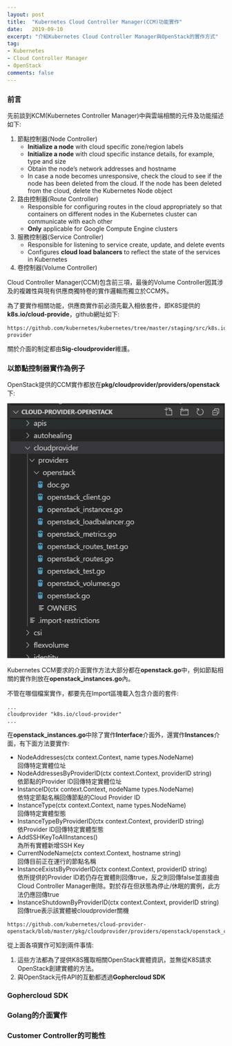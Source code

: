 ```yaml
---
layout: post
title:  "Kubernetes Cloud Controller Manager(CCM)功能實作"
date:   2019-09-10
excerpt: "介紹Kubernetes Cloud Controller Manager與OpenStack的實作方式"
tag:
- Kubernetes 
- Cloud Controller Manager
- OpenStack
comments: false
---  
```


### 前言    

先前談到KCM(Kubernetes Controller Manager)中與雲端相關的元件及功能描述如下:    

1. 節點控制器(Node Controller)   
    * **Initialize a node** with cloud specific zone/region labels
    * **Initialize a node** with cloud specific instance details, for example, type and size
    * Obtain the node’s network addresses and hostname
    * In case a node becomes unresponsive, check the cloud to see if the node has been deleted from the cloud. If the node has been deleted from the cloud, delete the Kubernetes Node object
2. 路由控制器(Route Controller)   
    * Responsible for configuring routes in the cloud appropriately so that containers on different nodes in the Kubernetes cluster can communicate with each other  
    * **Only** applicable for Google Compute Engine clusters
3. 服務控制器(Service Controller)   
    * Responsible for listening to service create, update, and delete events  
    * Configures **cloud load balancers** to reflect the state of the services in Kubernetes
4. 卷控制器(Volume Controller)   

Cloud Controller Manager(CCM)包含前三項，最後的Volume Controller因其涉及的複雜性與現有供應商獨特卷的實作邏輯而獨立於CCM外。  

為了要實作相關功能，供應商實作前必須先載入相依套件，即K8S提供的**k8s.io/cloud-provide**，github網址如下:   

```
https://github.com/kubernetes/kubernetes/tree/master/staging/src/k8s.io/cloud-provider   
```
關於介面的制定都由**Sig-cloudprovider**維護。

### 以節點控制器實作為例子   
OpenStack提供的CCM實作都放在**pkg/cloudprovider/providers/openstack**下:   

![Openstack CCM Provider Folder](https://github.com/kisekitw/kisekitw.github.io/blob/master/assets/img/1080910/OpenstackCCMFolder.png?raw=true)    

Kubernetes CCM要求的介面實作方法大部分都在**openstack.go**中，例如節點相關的實作則放在**openstack_instances.go**內。

不管在哪個檔案實作，都要先在Import區塊載入包含介面的套件:   

```golang
...   
cloudprovider "k8s.io/cloud-provider"   
...   
```   

在**openstack_instances.go**中除了實作**Interface**介面外，還實作**Instances**介面，有下面方法要實作:

* NodeAddresses(ctx context.Context, name types.NodeName)      
    回傳特定實體位址   
* NodeAddressesByProviderID(ctx context.Context, providerID string)      
    依節點的Provider ID回傳特定實體位址   
* InstanceID(ctx context.Context, nodeName types.NodeName)    
    依特定節點名稱回傳節點的Cloud Provider ID   
* InstanceType(ctx context.Context, name types.NodeName)   
    回傳特定實體型態   
* InstanceTypeByProviderID(ctx context.Context, providerID string)   
    依Provider ID回傳特定實體型態
* AddSSHKeyToAllInstances()   
    為所有實體新增SSH Key
* CurrentNodeName(ctx context.Context, hostname string)      
    回傳目前正在運行的節點名稱
* InstanceExistsByProviderID(ctx context.Context, providerID string)   
    依所提供的Provider ID若仍存在實體則回傳true，反之則回傳false並直接由Cloud Controller Manager刪除。對於存在但狀態為停止/休眠的實例，此方法仍應回傳true   
* InstanceShutdownByProviderID(ctx context.Context, providerID string)     
    回傳true表示該實體被cloudprovider關機   

```   
https://github.com/kubernetes/cloud-provider-openstack/blob/master/pkg/cloudprovider/providers/openstack/openstack_client.go
```

從上面各項實作可知到兩件事情:   
1. 這些方法都為了提供K8S獲取相關OpenStack實體資訊，並無從K8S請求OpenStack創建實體的方法。  
2. 與OpenStack元件API的互動都透過**Gophercloud SDK**   

### Gophercloud SDK

### Golang的介面實作

### Customer Controller的可能性


